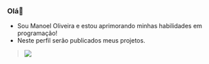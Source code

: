 ### Olá👋
- Sou Manoel Oliveira e estou aprimorando minhas habilidades em programação!
- Neste perfil serão publicados meus projetos.
> ![](https://giffiles.alphacoders.com/719/7199.gif)
